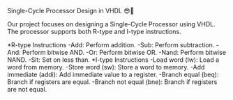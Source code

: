 Single-Cycle Processor Design in VHDL 😎🚀

Our project focuses on designing a Single-Cycle Processor using VHDL. The processor supports both R-type and I-type instructions.

*R-type Instructions
-Add: Perform addition.
-Sub: Perform subtraction.
-And: Perform bitwise AND.
-Or: Perform bitwise OR.
-Nand: Perform bitwise NAND.
-Slt: Set on less than.
*I-type Instructions
-Load word (lw): Load a word from memory.
-Store word (sw): Store a word to memory.
-Add immediate (addi): Add immediate value to a register.
-Branch equal (beq): Branch if registers are equal.
-Branch not equal (bne): Branch if registers are not equal.
